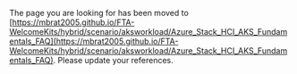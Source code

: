 The page you are looking for has been moved to [https://mbrat2005.github.io/FTA-WelcomeKits/hybrid/scenario/aksworkload/Azure_Stack_HCI_AKS_Fundamentals_FAQ](https://mbrat2005.github.io/FTA-WelcomeKits/hybrid/scenario/aksworkload/Azure_Stack_HCI_AKS_Fundamentals_FAQ). Please update your references.
